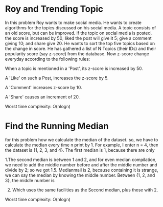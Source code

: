 # Roy and Trending Topic


In this problem Roy wants to make social media.
He wants to create algorithms for the topics discussed on his social media.
A topic consists of an old score, but can be improved. If the topic on social media is posted,
the score is increased by 50; liked the post will give it 5; give a comment giving 10; and share give 20.
He wants to sort the top five topics based on the change in score.
He has gathered a list of N Topics (their IDs) and their popularity score (say z-score) from the database. Now z-score change everyday according to the following rules:

When a topic is mentioned in a 'Post', its z-score is increased by 50.


A 'Like' on such a Post, increases the z-score by 5.


A 'Comment' increases z-score by 10.


A 'Share' causes an increment of 20.




Worst time complexity: O(nlogn)



# Find the Running Median


for this problem how we calculate the median of the dataset. 
so, we have to calculate the median every time n print by 1.
For example, I enter n = 4, then the dataset is {1, 2, 3, and 4}. 
The first median is 1, because there are only

1.The second median is between 1 and 2, and for even median compilation,
we need to add the middle number before and after the middle number and divide by 2; so we got 1.5. 
Medianmail is 2, because containing it is strange, we can say the median by knowing the middle number.
Between {1, 2, and 3}, the middle number is 


2. Which uses the same facilities as the Second median, plus those with 2.


Worst time complexity: O(nlogn)
